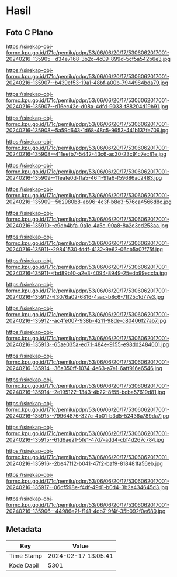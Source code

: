 # Hasil

## Foto C Plano

https://sirekap-obj-formc.kpu.go.id/171c/pemilu/pdpr/53/06/06/20/17/5306062017001-20240216-135905--d34e7168-3b2c-4c09-899d-5cf5a542b6e3.jpg

https://sirekap-obj-formc.kpu.go.id/171c/pemilu/pdpr/53/06/06/20/17/5306062017001-20240216-135907--b439ef53-19a1-48bf-a00b-7944984bda79.jpg

https://sirekap-obj-formc.kpu.go.id/171c/pemilu/pdpr/53/06/06/20/17/5306062017001-20240216-135907--d16ec42e-d08a-4dfd-9033-f88204d19b91.jpg

https://sirekap-obj-formc.kpu.go.id/171c/pemilu/pdpr/53/06/06/20/17/5306062017001-20240216-135908--5a59d643-1d68-48c5-9653-441b137fe709.jpg

https://sirekap-obj-formc.kpu.go.id/171c/pemilu/pdpr/53/06/06/20/17/5306062017001-20240216-135908--411eefb7-5442-43c6-ac30-23c91c7ec81e.jpg

https://sirekap-obj-formc.kpu.go.id/171c/pemilu/pdpr/53/06/06/20/17/5306062017001-20240216-135909--11eafe0d-ffa5-46f1-91a6-f59686ac2483.jpg

https://sirekap-obj-formc.kpu.go.id/171c/pemilu/pdpr/53/06/06/20/17/5306062017001-20240216-135909--562980b8-ab96-4c3f-b8e3-576ca4566d8c.jpg

https://sirekap-obj-formc.kpu.go.id/171c/pemilu/pdpr/53/06/06/20/17/5306062017001-20240216-135910--c9db4bfa-0a1c-4a5c-90a8-8a2e3cd253aa.jpg

https://sirekap-obj-formc.kpu.go.id/171c/pemilu/pdpr/53/06/06/20/17/5306062017001-20240216-135911--29841530-fddf-4132-9e62-06cb5a07f75f.jpg

https://sirekap-obj-formc.kpu.go.id/171c/pemilu/pdpr/53/06/06/20/17/5306062017001-20240216-135911--fbd89b10-a2e3-4094-8949-25edb99eccfa.jpg

https://sirekap-obj-formc.kpu.go.id/171c/pemilu/pdpr/53/06/06/20/17/5306062017001-20240216-135912--f3076a02-6816-4aac-b8c6-7ff25c1d77e3.jpg

https://sirekap-obj-formc.kpu.go.id/171c/pemilu/pdpr/53/06/06/20/17/5306062017001-20240216-135912--ac4fe007-938b-4211-98de-c80406f27ab7.jpg

https://sirekap-obj-formc.kpu.go.id/171c/pemilu/pdpr/53/06/06/20/17/5306062017001-20240216-135913--65ae035a-ed71-484e-9155-e98dd2484001.jpg

https://sirekap-obj-formc.kpu.go.id/171c/pemilu/pdpr/53/06/06/20/17/5306062017001-20240216-135914--36a350ff-1074-4e63-a7e1-6aff916e6546.jpg

https://sirekap-obj-formc.kpu.go.id/171c/pemilu/pdpr/53/06/06/20/17/5306062017001-20240216-135914--2e195122-1343-4b22-8f55-bcba57619d81.jpg

https://sirekap-obj-formc.kpu.go.id/171c/pemilu/pdpr/53/06/06/20/17/5306062017001-20240216-135915--79964876-327c-4b01-b3d5-52436a789da7.jpg

https://sirekap-obj-formc.kpu.go.id/171c/pemilu/pdpr/53/06/06/20/17/5306062017001-20240216-135915--61d6ae21-5fe1-47d7-add4-cbf4d267c784.jpg

https://sirekap-obj-formc.kpu.go.id/171c/pemilu/pdpr/53/06/06/20/17/5306062017001-20240216-135916--2be47f12-b041-47f2-baf9-818481fa56eb.jpg

https://sirekap-obj-formc.kpu.go.id/171c/pemilu/pdpr/53/06/06/20/17/5306062017001-20240216-135917--06df598e-f4df-49d1-b0d4-3b2a434645d3.jpg

https://sirekap-obj-formc.kpu.go.id/171c/pemilu/pdpr/53/06/06/20/17/5306062017001-20240216-135906--44986e2f-f141-4db7-9f4f-35b092f0e680.jpg


## Metadata

| Key        | Value               |
| ---------- | ------------------- |
| Time Stamp | 2024-02-17 13:05:41 |
| Kode Dapil | 5301                |



